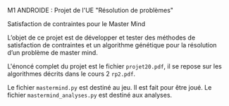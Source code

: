 M1 ANDROIDE : Projet de l'UE "Résolution de problèmes"

Satisfaction de contraintes pour le Master Mind

L’objet de ce projet est de développer et tester des méthodes de satisfaction de contraintes et un algorithme génétique pour la résolution d’un problème de master mind.

L'énoncé complet du projet est le fichier ``projet20.pdf``, il se repose sur les algorithmes décrits dans le cours 2 `rp2.pdf`.

Le fichier `mastermind.py` est destiné au jeu. Il est fait pour être joué.
Le fichier `mastermind_analyses.py` est destiné aux analyses.
